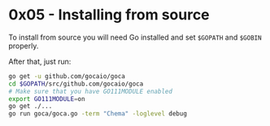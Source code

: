 # 0x05 - Installing from source

To install from source you will need Go installed and set `$GOPATH` and `$GOBIN` properly.

After that, just run:

```bash
go get -u github.com/gocaio/goca
cd $GOPATH/src/github.com/gocaio/goca
# Make sure that you have GO111MODULE enabled
export GO111MODULE=on
go get ./...
go run goca/goca.go -term "Chema" -loglevel debug
```